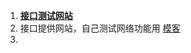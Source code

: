 1. **[接口测试网站](http://www.atool.org/httptest.php)**
2. 接口提供网站，自己测试网络功能用 [模客](http://mock-api.com/app.html#!/mocker-dashboard)
3. 





